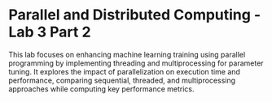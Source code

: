 # Parallel and Distributed Computing - Lab 3 Part 2

This lab focuses on enhancing machine learning training using parallel programming by implementing threading and multiprocessing for parameter tuning. It explores the impact of parallelization on execution time and performance, comparing sequential, threaded, and multiprocessing approaches while computing key performance metrics.
